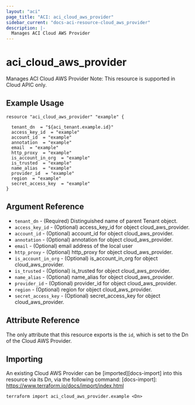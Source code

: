 ```yaml
---
layout: "aci"
page_title: "ACI: aci_cloud_aws_provider"
sidebar_current: "docs-aci-resource-cloud_aws_provider"
description: |-
  Manages ACI Cloud AWS Provider
---
```


# aci_cloud_aws_provider #
Manages ACI Cloud AWS Provider
Note: This resource is supported in Cloud APIC only.
## Example Usage ##

```hcl
resource "aci_cloud_aws_provider" "example" {

  tenant_dn  = "${aci_tenant.example.id}"
  access_key_id  = "example"
  account_id  = "example"
  annotation  = "example"
  email  = "example"
  http_proxy  = "example"
  is_account_in_org  = "example"
  is_trusted  = "example"
  name_alias  = "example"
  provider_id  = "example"
  region  = "example"
  secret_access_key  = "example"
}
```
## Argument Reference ##
* `tenant_dn` - (Required) Distinguished name of parent Tenant object.
* `access_key_id` - (Optional) access_key_id for object cloud_aws_provider.
* `account_id` - (Optional) account_id for object cloud_aws_provider.
* `annotation` - (Optional) annotation for object cloud_aws_provider.
* `email` - (Optional) email address of the local user
* `http_proxy` - (Optional) http_proxy for object cloud_aws_provider.
* `is_account_in_org` - (Optional) is_account_in_org for object cloud_aws_provider.
* `is_trusted` - (Optional) is_trusted for object cloud_aws_provider.
* `name_alias` - (Optional) name_alias for object cloud_aws_provider.
* `provider_id` - (Optional) provider_id for object cloud_aws_provider.
* `region` - (Optional) region for object cloud_aws_provider.
* `secret_access_key` - (Optional) secret_access_key for object cloud_aws_provider.



## Attribute Reference

The only attribute that this resource exports is the `id`, which is set to the
Dn of the Cloud AWS Provider.

## Importing ##

An existing Cloud AWS Provider can be [imported][docs-import] into this resource via its Dn, via the following command:
[docs-import]: https://www.terraform.io/docs/import/index.html


```
terraform import aci_cloud_aws_provider.example <Dn>
```